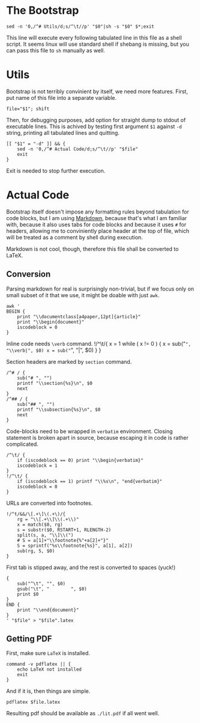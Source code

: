 # The Bootstrap

	sed -n '0,/^# Utils/d;s/^\t//p' "$0"|sh -s "$0" $*;exit

This line will execute every following tabulated line in this
file as a shell script.
It seems linux will use standard shell if shebang is missing,
but you can pass this file to `sh` manually as well.

# Utils

Bootstrap is not terribly convinient by itself, we need more features.
First, put name of this file into a separate variable.

	file="$1"; shift

Then, for debugging purposes, add option for straight dump to stdout
of executable lines.  This is achived by testing first argument `$1`
against `-d` string, printing all tabulated lines and quitting.

	[[ "$1" = "-d" ]] && {
		sed -n '0,/^# Actual Code/d;s/^\t//p' "$file"
		exit
	}

Exit is needed to stop further execution.

# Actual Code

Bootstrap itself doesn't impose any formatting rules beyond tabulation for code blocks,
but I am using [Markdown](https://www.markdownguide.org), because that's what I am
familiar with, because it also uses tabs for code blocks and because it uses `#` for
headers, allowing me to conviniently place header at the top of file, which will be
treated as a comment by shell during execution.

Markdown is not cool, though, therefore this file shall be converted to LaTeX.

## Conversion

Parsing markdown for real is surprisingly non-trivial,
but if we focus only on small subset of it that we use,
it might be doable with just `awk`.

	awk '
	BEGIN {
		print "\\documentclass[a4paper,12pt]{article}"
		print "\\begin{document}"
		iscodeblock = 0
	}

Inline code needs `\verb` command.
	!/^\t/{
		x = 1
		while ( x != 0 ) {
			x = sub("`", "\\verb|", $0)
			x = sub("`", "|", $0)
		}
	}

Section headers are marked by `section` command.

	/^# / {
		sub("# ", "")
		printf "\\section{%s}\n", $0
		next
	}
	/^## / {
		sub("## ", "")
		printf "\\subsection{%s}\n", $0
		next
	}

Code-blocks need to be wrapped in `verbatim` environment.
Closing statement is broken apart in source, because escaping it in
code is rather complicated.

	/^\t/ {
		if (iscodeblock == 0) print "\\begin{verbatim}"
		iscodeblock = 1
	}
	!/^\t/ {
		if (iscodeblock == 1) printf "\\%s\n", "end{verbatim}"
		iscodeblock = 0
	}

URLs are converted into footnotes.

	!/^t/&&/\[.+\]\(.+\)/{
		rg = "\\[.+\\]\\(.+\\)"
		x = match($0, rg)
		s = substr($0, RSTART+1, RLENGTH-2)
		split(s, a, "\\]\\(")
		# S = a[1]+"\\footnote{%"+a[2]+"}"
		S = sprintf("%s\\footnote{%s}", a[1], a[2])
		sub(rg, S, $0)
	}

First tab is stipped away, and the rest is converted to spaces (yuck!)

	{
		sub("^\t", "", $0)
		gsub("\t", "        ", $0)
		print $0
	}
	END {
		print "\\end{document}"
	}
	' "$file" > "$file".latex

## Getting PDF

First, make sure `LaTeX` is installed.

	command -v pdflatex || {
		echo LaTeX not installed
		exit
	}

And if it is, then things are simple.

	pdflatex $file.latex

Resulting pdf should be available as `./lit.pdf` if all went well.
